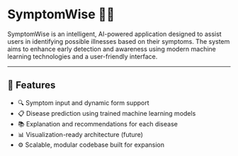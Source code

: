 # SymptomWise 🤖💊

SymptomWise is an intelligent, AI-powered application designed to assist users in identifying possible illnesses based on their symptoms. The system aims to enhance early detection and awareness using modern machine learning technologies and a user-friendly interface.

---

## 🚀 Features

- 🔍 Symptom input and dynamic form support
- 📋 Disease prediction using trained machine learning models
- 📚 Explanation and recommendations for each disease
- 📊 Visualization-ready architecture (future)
- ⚙️ Scalable, modular codebase built for expansion


